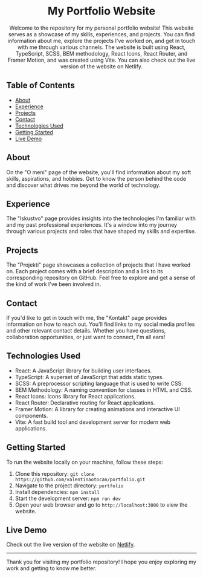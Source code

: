 <div align="center">
  <h1>My Portfolio Website</h1>
  <p>Welcome to the repository for my personal portfolio website! This website serves as a showcase of my skills, experiences, and projects. You can find information about me, explore the projects I've worked on, and get in touch with me through various channels. The website is built using React, TypeScript, SCSS, BEM methodology, React Icons, React Router, and Framer Motion, and was created using Vite. You can also check out the live version of the website on Netlify.</p>
</div>

## Table of Contents

- [About](#about)
- [Experience](#experience)
- [Projects](#projects)
- [Contact](#contact)
- [Technologies Used](#technologies-used)
- [Getting Started](#getting-started)
- [Live Demo](#live-demo)

## About

On the "O meni" page of the website, you'll find information about my soft skills, aspirations, and hobbies. Get to know the person behind the code and discover what drives me beyond the world of technology.

## Experience

The "Iskustvo" page provides insights into the technologies I'm familiar with and my past professional experiences. It's a window into my journey through various projects and roles that have shaped my skills and expertise.

## Projects

The "Projekti" page showcases a collection of projects that I have worked on. Each project comes with a brief description and a link to its corresponding repository on GitHub. Feel free to explore and get a sense of the kind of work I've been involved in.

## Contact

If you'd like to get in touch with me, the "Kontakt" page provides information on how to reach out. You'll find links to my social media profiles and other relevant contact details. Whether you have questions, collaboration opportunities, or just want to connect, I'm all ears!

## Technologies Used

- React: A JavaScript library for building user interfaces.
- TypeScript: A superset of JavaScript that adds static types.
- SCSS: A preprocessor scripting language that is used to write CSS.
- BEM Methodology: A naming convention for classes in HTML and CSS.
- React Icons: Icons library for React applications.
- React Router: Declarative routing for React applications.
- Framer Motion: A library for creating animations and interactive UI components.
- Vite: A fast build tool and development server for modern web applications.

## Getting Started

To run the website locally on your machine, follow these steps:

1. Clone this repository: `git clone https://github.com/valentinaotocan/portfolio.git`
2. Navigate to the project directory: `portfolio`
3. Install dependencies: `npm install`
4. Start the development server: `npm run dev`
5. Open your web browser and go to `http://localhost:3000` to view the website.

## Live Demo

Check out the live version of the website on [Netlify](https://valentina-portfolio.netlify.app/).

---

Thank you for visiting my portfolio repository! I hope you enjoy exploring my work and getting to know me better.
